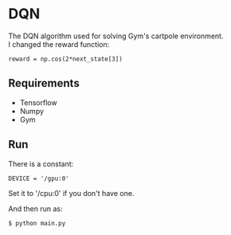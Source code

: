 # DQN

The DQN algorithm used for solving Gym's cartpole environment.    
I changed the reward function:    
```
reward = np.cos(2*next_state[3]) 
```
## Requirements

- Tensorflow  
- Numpy   
- Gym 

## Run 

There is a constant: 
```
DEVICE = '/gpu:0'
```
Set it to '/cpu:0' if you don't have one. 

And then run as: 

```
$ python main.py

```


